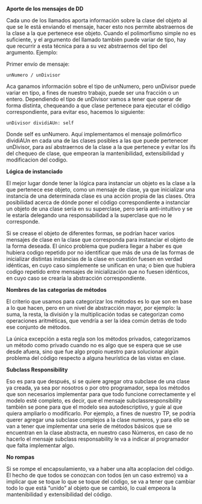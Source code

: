**Aporte de los mensajes de DD**

Cada uno de los llamados aporta información sobre la clase del objeto al que se le está enviando el mensaje, hacer esto nos permite abstraernos de la clase a la que pertenece ese objeto. Cuando el polimorfismo simple no es suficiente, y el argumento del llamado también puede variar de tipo, hay que recurrir a esta técnica para a su vez abstraernos del tipo del argumento. Ejemplo:

Primer envío de mensaje:

    unNumero / unDivisor

Aca ganamos información sobre el tipo de unNumero, pero unDivisor puede variar en tipo, a fines de nuestro trabajo, puede ser una fracción o un entero. Dependiendo el tipo de unDivisor vamos a tener que operar de forma distinta, chequeando a que clase pertenece para ejecutar el código correspondiente, para evitar eso, hacemos lo siguiente:

    unDivisor dividiAUn: self

Donde self es unNumero. Aquí implementamos el mensaje polimórfico dividiAUn en cada una de las clases posibles a las que puede pertenecer unDivisor, para así abstraernos de la clase a la que pertenece y evitar los ifs del chequeo de clase, que empeoran la mantenibilidad, extensibilidad y modificacion del codigo.

**Lógica de instanciado**

El mejor lugar donde tener la lógica para instanciar un objeto es la clase a la que pertenece ese objeto, como un mensaje de clase, ya que inicializar una instancia de una determinada clase es una acción propia de las clases. Otra posibilidad acerca de dónde poner el código correspondiente a instanciar un objeto de una clase sería en su superclase, pero sería anti-intuitivo y se le estaría delegando una responsabilidad a la superclase que no le corresponde.

Si se crease el objeto de diferentes formas, se podrían hacer varios mensajes de clase en la clase que corresponda para instanciar el objeto de la forma deseada. El único problema que pudiera llegar a haber es que hubiera codigo repetido por no identificar que más de una de las formas de inicializar distintas instancias de la clase en cuestión fuesen en verdad idénticas, en cuyo caso simplemente se unifican en una; o bien que hubiera codigo repetido entre mensajes de inicialización que no fuesen idénticos, en cuyo caso se crearía la abstracción correspondiente.

**Nombres de las categorías de métodos**

El criterio que usamos para categorizar los métodos es lo que son en base a lo que hacen, pero en un nivel de abstracción mayor, por ejemplo: la suma, la resta, la división y la multiplicación todas se categorizan como operaciones aritméticas, que vendría a ser la idea común detrás de todo ese conjunto de métodos.

La única excepción a esta regla son los métodos privados, categorizamos un método como privado cuando no es algo que se espera que se use desde afuera, sino que fue algo propio nuestro para solucionar algún problema del código respecto a alguna heurística de las vistas en clase.

**Subclass Responsibility**

Eso es para que después, si se quiere agregar otra subclase de una clase ya creada, ya sea por nosotros o por otro programador, sepa los métodos que son necesarios implementar para que todo funcione correctamente y el modelo esté completo, es decir, que el mensaje subclassresponsibility también se pone para que el modelo sea autodescriptivo, y guíe al que quiera ampliarlo o modificarlo. Por ejemplo, a fines de nuestro TP, se podría querer agregar una subclase complejos a la clase numeros, y para ello se van a tener que implementar una serie de métodos básicos que se encuentran en la clase abstracta, en nuestro caso Números, en caso de no hacerlo el mensaje subclass responsability le va a indicar al programador que falta implementar algo.

**No rompas**

Si se rompe el encapsulamiento, va a haber una alta acoplacion del código. El hecho de que todos se conozcan con todos (en un caso extremo) va a implicar que se toque lo que se toque del código, se va a tener que cambiar todo lo que está “unido” al objeto que se cambió, lo cual empeora la mantenibilidad y extensibilidad del código.
